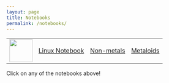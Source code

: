 ```yaml
---
layout: page
title: Notebooks
permalink: /notebooks/
---
```


<table>
    <tr>
        <td><img src="/Bailey-GitHub-Playground//images/chem.png" height="60" title="" alt=""></td>
        <td><a href="/Bailey-GitHub-Playground/sprint1/linux_notebook">Linux Notebook</a></td>
        <td><a href="/Bailey-GitHub-Playground/elements/non-metals">Non-metals</a></td>
        <td><a href="/Bailey-GitHub-Playground/elements/metaloids">Metaloids</a></td>
    </tr>
</table>


Click on any of the notebooks above!